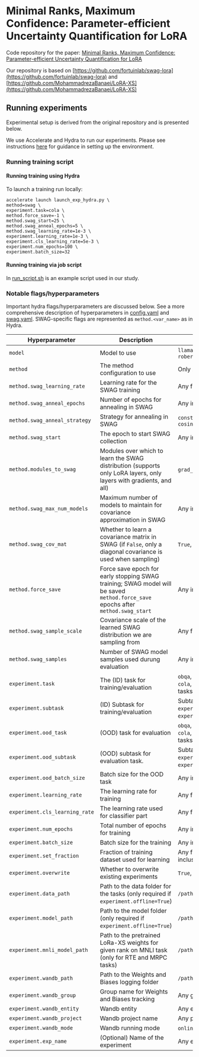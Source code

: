 # Minimal Ranks, Maximum Confidence: Parameter-efficient Uncertainty Quantification for LoRA

Code repository for the paper: [Minimal Ranks, Maximum Confidence: Parameter-efficient Uncertainty Quantification for LoRA](https://arxiv.org/abs/2502.12122)

Our repository is based on [https://github.com/fortuinlab/swag-lora](https://github.com/fortuinlab/swag-lora) and 
[https://github.com/MohammadrezaBanaei/LoRA-XS](https://github.com/MohammadrezaBanaei/LoRA-XS)

## Running experiments
Experimental setup is derived from the original repository and is presented below.

We use Accelerate and Hydra to run our experiments. Please see instructions [here](./sc_venv_template/readme.md) 
for guidance in setting up the environment.

### Running training script

#### Running training using Hydra
To launch a training run locally:
```
accelerate launch launch_exp_hydra.py \
method=swag \
experiment.task=cola \
method.force_save=-1 \
method.swag_start=25 \
method.swag_anneal_epochs=5 \
method.swag_learning_rate=1e-3 \
experiment.learning_rate=1e-3 \
experiment.cls_learning_rate=5e-3 \
experiment.num_epochs=100 \
experiment.batch_size=32
```

#### Running training via job script 
In [run_script.sh](run_script.sh) is an example script used in our study.

### Notable flags/hyperparameters

Important hydra flags/hyperparameters are discussed below. See a more comprehensive description of hyperparameters in
[config.yaml](./conf/config.yaml) and [swag.yaml](./conf/method/swag.yaml). 
SWAG-specific flags are represented as `method.<var_name>` as in Hydra.



| Hyperparameter                  | Description                                                                                                                      | Possible Values                                                                                |
|---------------------------------|----------------------------------------------------------------------------------------------------------------------------------|------------------------------------------------------------------------------------------------|
| `model`                         | Model to use                                                                                                                     | `llama_7b_hf`, `roberta-base`, `roberta-large`                                                 |
| `method`                        | The method configuration to use                                                                                                  | Only `swag`                                                                                    |
| `method.swag_learning_rate`     | Learning rate for the SWAG training                                                                                              | Any float (e.g., `1e-4`)                                                                       |
| `method.swag_anneal_epochs`     | Number of epochs for annealing in SWAG                                                                                           | Any integer (e.g., `5`)                                                                        |
| `method.swag_anneal_strategy`   | Strategy for annealing in SWAG                                                                                                   | `constant`, `linear`, `cosine`, `cosine_hard_restarts`                                         |
| `method.swag_start`             | The epoch to start SWAG collection                                                                                               | Any integer (e.g., `8`)                                                                        |
| `method.modules_to_swag`        | Modules over which to learn the SWAG distribution (supports only LoRA layers, only layers with gradients, and all)               | `grad_only`, `lora_only`, `all`                                                                |
| `method.swag_max_num_models`    | Maximum number of models to maintain for covariance approximation in SWAG                                                        | Any integer (e.g., `5`)                                                                        |
| `method.swag_cov_mat`           | Whether to learn a covariance matrix in SWAG (if `False`, only a diagonal covariance is used when sampling)                      | `True`, `False`                                                                                |
| `method.force_save`             | Force save epoch for early stopping SWAG training; SWAG model will be saved `method.force_save` epochs after `method.swag_start` | Any integer (e.g. 5)                                                                           |
| `method.swag_sample_scale`      | Covariance scale of the learned SWAG distribution we are sampling from                                                           | Any float (e.g. 1.0)                                                                           |
| `method.swag_samples`           | Number of SWAG model samples used durung evaluation                                                                              | Any integer (e.g. 15)                                                                          |
| `experiment.task`               | The (ID) task for training/evaluation                                                                                            | `obqa`, `cqa`, `swag`, `mmlu`, `arc-e`, `arc-c`, `cola`, `mnli`, `mrpc`, (other GLUE tasks...) |
| `experiment.subtask`            | (ID) Subtask for training/evaluation                                                                                             | Subtask name (e.g. `experiment.task=mmlu`, `experiment.subtask=anatomy`)                       |
| `experiment.ood_task`           | (OOD) task for evaluation                                                                                                        | `obqa`, `cqa`, `swag`, `mmlu`, `arc-e`, `arc-c`, `cola`, `mnli`, `mrpc`, (other GLUE tasks...) |
| `experiment.ood_subtask`        | (OOD) subtask for evaluation task.                                                                                               | Subtask name (e.g. `experiment.ood_task=mmlu`, `experiment.ood_subtask=anatomy`)               |
| `experiment.ood_batch_size`     | Batch size for the OOD  task                                                                                                     | Any integer (e.g., `32`)                                                                       |
| `experiment.learning_rate`      | The learning rate for training                                                                                                   | Any float (e.g., `0.001`, `0.01`)                                                              |
| `experiment.cls_learning_rate`  | The learning rate used for classifier part                                                                                       | Any float (e.g., `0.001`, `0.01`)                                                              |
| `experiment.num_epochs`         | Total number of epochs for training                                                                                              | Any integer (e.g., `20`)                                                                       |
| `experiment.batch_size`         | Batch size for the training                                                                                                      | Any integer (e.g., `16`)                                                                       |
| `experiment.set_fraction`       | Fraction of training dataset used for learning                                                                                   | Any float between 0 and 1, inclusively                                                         |
| `experiment.overwrite`          | Whether to overwrite existing experiments                                                                                        | `True`, `False`                                                                                |
| `experiment.data_path`          | Path to the data folder for the tasks (only required if `experiment.offline=True`)                                               | `/path/to/your/data/folder`                                                                    |
| `experiment.model_path`         | Path to the model folder  (only required if `experiment.offline=True`)                                                           | `/path/to/your/models/folder`                                                                  |
| `experiment.mnli_model_path`    | Path to the pretrained LoRa-XS weights for given rank on MNLI task (only for RTE and MRPC tasks)                                 | `/path/to/your/checkpoint/folder`                                                              |
| `experiment.wandb_path`         | Path to the Weights and Biases logging folder                                                                                    | `/path/to/your/wandb/folder`                                                                   |
| `experiment.wandb_group`        | Group name for Weights and Biases tracking                                                                                       | Any group name                                                                                 |
| `experiment.wandb_entity`       | Wandb entity                                                                                                                     | Any entity name                                                                                |
| `experiment.wandb_project`      | Wandb project name                                                                                                               | Any project name                                                                               |
| `experiment.wandb_mode`         | Wandb running mode                                                                                                               | `online` or `offline`                                                                          |
| `experiment.exp_name`           | (Optional) Name of the experiment                                                                                                | Any experiment name                                                                            |
